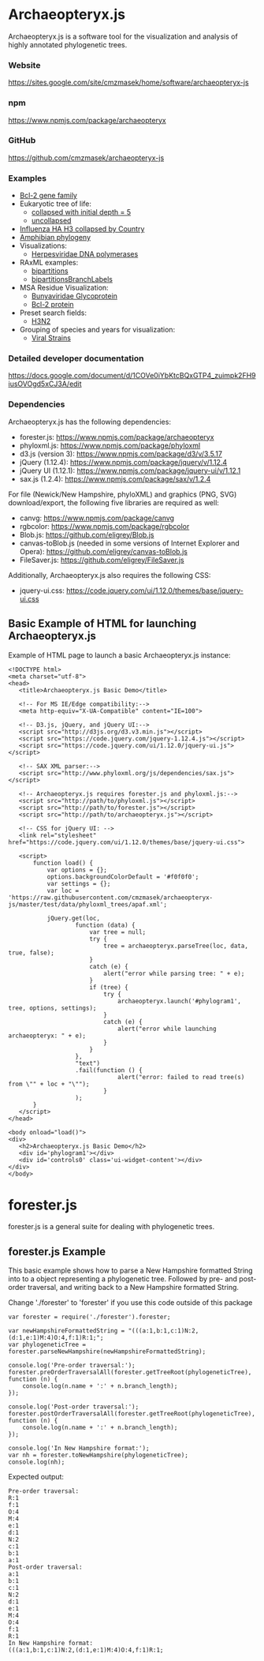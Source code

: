 # Archaeopteryx.js
Archaeopteryx.js is a software tool for the visualization and analysis of highly annotated phylogenetic trees.


### Website
https://sites.google.com/site/cmzmasek/home/software/archaeopteryx-js

### npm
https://www.npmjs.com/package/archaeopteryx

### GitHub
https://github.com/cmzmasek/archaeopteryx-js


### Examples

* [Bcl-2 gene family](http://www.phyloxml.org/archaeopteryx-js/bcl2_js.html)
* Eukaryotic tree of life:
  * [collapsed with initial depth = 5](http://www.phyloxml.org/archaeopteryx-js/euk_tol_collapsed_js.html)
  * [uncollapsed](http://www.phyloxml.org/archaeopteryx-js/euk_tol_js.html)
* [Influenza HA H3 collapsed by Country](http://www.phyloxml.org/archaeopteryx-js/influenza_collapsed.html)
* [Amphibian phylogeny](http://www.phyloxml.org/archaeopteryx-js/amphi_frost_js.html)
* Visualizations:
  * [Herpesviridae DNA polymerases](http://www.phyloxml.org/archaeopteryx-js/hg1001_js.html)
* RAxML examples:
  * [bipartitions](http://www.phyloxml.org/archaeopteryx-js/raxml_bipartitions_bcl2_js.html)
  * [bipartitionsBranchLabels](http://www.phyloxml.org/archaeopteryx-js/raxml_bipartitions_branchlabels_bcl2_js.html)
* MSA Residue Visualization:
  * [Bunyaviridae Glycoprotein](http://www.phyloxml.org/archaeopteryx-js/bunya_glycoprotein.html)
  * [Bcl-2 protein](http://www.phyloxml.org/archaeopteryx-js/bcl2_msa.html)
* Preset search fields:
  * [H3N2](http://www.phyloxml.org/archaeopteryx-js/h3n2_search_js.html)
* Grouping of species and years for visualization:
  * [Viral Strains](http://www.phyloxml.org/archaeopteryx-js/many_species_js.html)



### Detailed developer documentation
https://docs.google.com/document/d/1COVe0iYbKtcBQxGTP4_zuimpk2FH9iusOVOgd5xCJ3A/edit


### Dependencies
Archaeopteryx.js has the following dependencies:
 * forester.js: https://www.npmjs.com/package/archaeopteryx
 * phyloxml.js: https://www.npmjs.com/package/phyloxml
 * d3.js (version 3): https://www.npmjs.com/package/d3/v/3.5.17
 * jQuery (1.12.4): https://www.npmjs.com/package/jquery/v/1.12.4
 * jQuery UI (1.12.1): https://www.npmjs.com/package/jquery-ui/v/1.12.1
 * sax.js (1.2.4): https://www.npmjs.com/package/sax/v/1.2.4
 
For file (Newick/New Hampshire, phyloXML) and graphics (PNG, SVG)
download/export, the following five libraries are required as well:
 * canvg: https://www.npmjs.com/package/canvg
 * rgbcolor: https://www.npmjs.com/package/rgbcolor
 * Blob.js: https://github.com/eligrey/Blob.js
 * canvas-toBlob.js (needed in some versions of Internet Explorer and Opera): https://github.com/eligrey/canvas-toBlob.js
 * FileSaver.js: https://github.com/eligrey/FileSaver.js
 
Additionally, Archaeopteryx.js also requires the following CSS:
 * jquery-ui.css: https://code.jquery.com/ui/1.12.0/themes/base/jquery-ui.css


## Basic Example of HTML for launching Archaeopteryx.js

Example of HTML page to launch a basic Archaeopteryx.js instance:
```
<!DOCTYPE html>
<meta charset="utf-8">
<head>
   <title>Archaeopteryx.js Basic Demo</title>

   <!-- For MS IE/Edge compatibility:-->
   <meta http-equiv="X-UA-Compatible" content="IE=100">

   <!-- D3.js, jQuery, and jQuery UI:-->
   <script src="http://d3js.org/d3.v3.min.js"></script>
   <script src="https://code.jquery.com/jquery-1.12.4.js"></script>
   <script src="https://code.jquery.com/ui/1.12.0/jquery-ui.js"></script>

   <!-- SAX XML parser:-->
   <script src="http://www.phyloxml.org/js/dependencies/sax.js"></script>

   <!-- Archaeopteryx.js requires forester.js and phyloxml.js:-->
   <script src="http://path/to/phyloxml.js"></script>
   <script src="http://path/to/forester.js"></script>
   <script src="http://path/to/archaeopteryx.js"></script>

   <!-- CSS for jQuery UI: -->
   <link rel="stylesheet" href="https://code.jquery.com/ui/1.12.0/themes/base/jquery-ui.css">

   <script>
       function load() {
           var options = {};
           options.backgroundColorDefault = '#f0f0f0';
           var settings = {};
           var loc = 'https://raw.githubusercontent.com/cmzmasek/archaeopteryx-js/master/test/data/phyloxml_trees/apaf.xml';

           jQuery.get(loc,
                   function (data) {
                       var tree = null;
                       try {
                           tree = archaeopteryx.parseTree(loc, data, true, false);
                       }
                       catch (e) {
                           alert("error while parsing tree: " + e);
                       }
                       if (tree) {
                           try {
                               archaeopteryx.launch('#phylogram1', tree, options, settings);
                           }
                           catch (e) {
                               alert("error while launching archaeopteryx: " + e);
                           }
                       }
                   },
                   "text")
                   .fail(function () {
                               alert("error: failed to read tree(s) from \"" + loc + "\"");
                           }
                   );
       }
   </script>
</head>

<body onload="load()">
<div>
   <h2>Archaeopteryx.js Basic Demo</h2>
   <div id='phylogram1'></div>
   <div id='controls0' class='ui-widget-content'></div>
</div>
</body>
```




# forester.js
forester.js is a general suite for dealing with phylogenetic trees.

## forester.js Example

This basic example shows how to parse a New Hampshire formatted String
into to a object representing a phylogenetic tree.
Followed by pre- and post-order traversal,
and writing back to a New Hampshire formatted String.

Change './forester' to 'forester' if you use this code outside of this package

```
var forester = require('./forester').forester;

var newHampshireFormattedString = "(((a:1,b:1,c:1)N:2,(d:1,e:1)M:4)O:4,f:1)R:1;";
var phylogeneticTree = forester.parseNewHampshire(newHampshireFormattedString);

console.log('Pre-order traversal:');
forester.preOrderTraversalAll(forester.getTreeRoot(phylogeneticTree), function (n) {
    console.log(n.name + ':' + n.branch_length);
});

console.log('Post-order traversal:');
forester.postOrderTraversalAll(forester.getTreeRoot(phylogeneticTree), function (n) {
    console.log(n.name + ':' + n.branch_length);
});

console.log('In New Hampshire format:');
var nh = forester.toNewHampshire(phylogeneticTree);
console.log(nh);
```

Expected output:

```
Pre-order traversal:
R:1
f:1
O:4
M:4
e:1
d:1
N:2
c:1
b:1
a:1
Post-order traversal:
a:1
b:1
c:1
N:2
d:1
e:1
M:4
O:4
f:1
R:1
In New Hampshire format:
(((a:1,b:1,c:1)N:2,(d:1,e:1)M:4)O:4,f:1)R:1;
```






